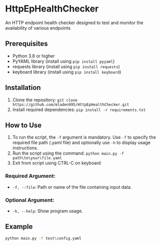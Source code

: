 # HttpEpHealthChecker
An HTTP endpoint health checker designed to test and monitor the availability of various endpoints

## Prerequisites
- Python 3.8 or higher
- PyYAML library (install using `pip install pyyaml`)
- requests library (install using `pip install requests`)
- keyboard library (install using `pip install keyboard`)

## Installation
1. Clone the repository: `git clone https://github.com/mladen995/HttpEpHealthChecker.git`
2. Install required dependencies: `pip install -r requirements.txt`

## How to Use
1. To run the script, the `-f` argument is mandatory. Use `-f` to specify the required file path (.yaml file) and optionally use `-h` to display usage instructions.
2. Run the script using the command: `python main.py -f path\to\your\file.yaml`
3. Exit from script using CTRL-C on keyboard
   
### Required Argument:
- `-f, --file`: Path or name of the file containing input data.
### Optional Argument:
- `-h, --help`: Show program usage.

## Example
```bash
python main.py -f test\config.yaml
